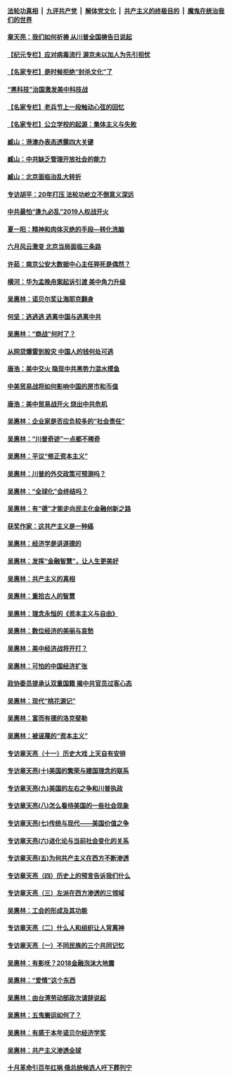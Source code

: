 ####  [法轮功真相](../../../../basic/blob/master/README.md?t=06100301) &nbsp;|&nbsp; [九评共产党](../../../../9ping.md/blob/master/README.md?t=06100301) &nbsp;|&nbsp; [解体党文化](../../../../jtdwh.md/blob/master/README.md?t=06100301)  &nbsp;|&nbsp; [共产主义的终极目的](../../../../gczydzjmd.md/blob/master/README.md?t=06100301) &nbsp;|&nbsp; [魔鬼在统治我们的世界](../../../../mgztzwmdsj.md/blob/master/README.md?t=06100301) 

#### [章天亮：我们如何祈祷 从川普全国祷告日说起](../pages/nsc423/n11944627.md?t=06100301) 

#### [【纪元专栏】应对病毒流行 渥京未以加人为先引担忧](../pages/nsc423/n11875714.md?t=06100301) 

#### [【名家专栏】是时候拒绝“封杀文化”了](../pages/nsc423/n11814093.md?t=06100301) 

#### [“黑科技”治国激发美中科技战](../pages/nsc423/n11638056.md?t=06100301) 

#### [【名家专栏】老兵节上一段触动心弦的回忆](../pages/nsc423/n11646016.md?t=06100301) 

#### [【名家专栏】公立学校的起源：集体主义与失败](../pages/nsc423/n11601833.md?t=06100301) 

#### [臧山：港澳办表态透露四大关键](../pages/nsc423/n11421628.md?t=06100301) 

#### [臧山：中共缺乏管理开放社会的能力](../pages/nsc423/n11407457.md?t=06100301) 

#### [臧山：北京面临治乱大转折](../pages/nsc423/n11406895.md?t=06100301) 

#### [专访胡平：20年打压 法轮功屹立不倒意义深远](../pages/nsc423/n11398800.md?t=06100301) 

#### [中共最怕“逢九必乱”2019人权战开火](../pages/nsc423/n11385248.md?t=06100301) 

#### [夏一阳：精神和肉体灭绝的手段—转化洗脑](../pages/nsc423/n11368250.md?t=06100301) 

#### [六月风云激变 北京当局面临三条路](../pages/nsc423/n11313668.md?t=06100301) 

#### [许茹：南京公安大数据中心主任猝死是偶然？](../pages/nsc423/n11064744.md?t=06100301) 

#### [横河：华为孟晚舟案起诉引渡 美中角力升级](../pages/nsc423/n11027230.md?t=06100301) 

#### [吴惠林：诺贝尔奖让海耶克翻身](../pages/nsc423/n10890049.md?t=06100301) 

#### [何坚：逃逃逃 逃离中国与逃离中共](../pages/nsc423/n10592891.md?t=06100301) 

#### [吴惠林：“商战”何时了？](../pages/nsc423/n10573558.md?t=06100301) 

#### [从网贷爆雷到股灾 中国人的钱何处可逃](../pages/nsc423/n10572800.md?t=06100301) 

#### [唐浩：美中交火 隐现中共黑势力混水摸鱼](../pages/nsc423/n10544040.md?t=06100301) 

#### [中美贸易战将如何影响中国的房市和币值](../pages/nsc423/n10543697.md?t=06100301) 

#### [唐浩：美中贸易战开火 烧出中共危机](../pages/nsc423/n10540126.md?t=06100301) 

#### [吴惠林：企业家是否应负较多的“社会责任”](../pages/nsc423/n10535022.md?t=06100301) 

#### [吴惠林：“川普奇迹”一点都不稀奇](../pages/nsc423/n10512808.md?t=06100301) 

#### [吴惠林：平议“修正资本主义”](../pages/nsc423/n10495724.md?t=06100301) 

#### [吴惠林：川普的外交政策可预测吗？](../pages/nsc423/n10462387.md?t=06100301) 

#### [吴惠林：“全球化”会终结吗？](../pages/nsc423/n10452838.md?t=06100301) 

#### [吴惠林：有“德”才能走向民主化金融创新之路](../pages/nsc423/n10432292.md?t=06100301) 

#### [获奖作家：这共产主义是一种癌](../pages/nsc423/n10431541.md?t=06100301) 

#### [吴惠林：经济学是讲道德的](../pages/nsc423/n10398014.md?t=06100301) 

#### [吴惠林：发挥“金融智慧”，让人生更美好](../pages/nsc423/n10375019.md?t=06100301) 

#### [吴惠林：共产主义的真相](../pages/nsc423/n10351394.md?t=06100301) 

#### [吴惠林：重拾古人的智慧](../pages/nsc423/n10337691.md?t=06100301) 

#### [吴惠林：理念永恒的《资本主义与自由》](../pages/nsc423/n10316274.md?t=06100301) 

#### [吴惠林：数位经济的美丽与哀愁](../pages/nsc423/n10292946.md?t=06100301) 

#### [吴惠林：美中经济战将开打？](../pages/nsc423/n10258825.md?t=06100301) 

#### [吴惠林：可怕的中国经济扩张](../pages/nsc423/n10219147.md?t=06100301) 

#### [政协委员提承认双重国籍 揭中共官员过客心态](../pages/nsc423/n10208809.md?t=06100301) 

#### [吴惠林：现代“桃花源记”](../pages/nsc423/n10185234.md?t=06100301) 

#### [吴惠林：富而有德的洛克斐勒](../pages/nsc423/n10142264.md?t=06100301) 

#### [吴惠林：被诬蔑的“资本主义”](../pages/nsc423/n10124816.md?t=06100301) 

#### [专访章天亮（十一）历史大戏 上天自有安排](../pages/nsc423/n10094905.md?t=06100301) 

#### [专访章天亮(十)美国的繁荣与建国理念的联系](../pages/nsc423/n10094899.md?t=06100301) 

#### [专访章天亮(九)美国的左右之争和川普执政](../pages/nsc423/n10094889.md?t=06100301) 

#### [专访章天亮(八)怎么看待美国的一些社会现象](../pages/nsc423/n10094857.md?t=06100301) 

#### [专访章天亮(七)传统与现代——美国价值之争](../pages/nsc423/n10093140.md?t=06100301) 

#### [专访章天亮(六)进化论与当前社会变化的关系](../pages/nsc423/n10092036.md?t=06100301) 

#### [专访章天亮(五)为何共产主义在西方不断渗透](../pages/nsc423/n10083620.md?t=06100301) 

#### [专访章天亮（四）历史上的预言告诉我们什么](../pages/nsc423/n10083606.md?t=06100301) 

#### [专访章天亮（三）左派在西方渗透的三领域](../pages/nsc423/n10081115.md?t=06100301) 

#### [吴惠林：工会的形成及其功能](../pages/nsc423/n10080633.md?t=06100301) 

#### [专访章天亮（二）什么人和组织让人背离神](../pages/nsc423/n10076637.md?t=06100301) 

#### [专访章天亮（一）不同民族的三个共同记忆](../pages/nsc423/n10074188.md?t=06100301) 

#### [吴惠林：有影呒？2018金融泡沫大地震](../pages/nsc423/n10040534.md?t=06100301) 

#### [吴惠林：“爱情”这个东西](../pages/nsc423/n10019423.md?t=06100301) 

#### [吴惠林：由台湾劳动部政次请辞说起](../pages/nsc423/n9979679.md?t=06100301) 

#### [吴惠林：五鬼搬运如何了？](../pages/nsc423/n9925338.md?t=06100301) 

#### [吴惠林：有感于本年诺贝尔经济学奖](../pages/nsc423/n9871883.md?t=06100301) 

#### [吴惠林：共产主义渗透全球](../pages/nsc423/n9812748.md?t=06100301) 

#### [十月革命引百年红祸 俄总统候选人吁下葬列宁](../pages/nsc423/n9810182.md?t=06100301) 

